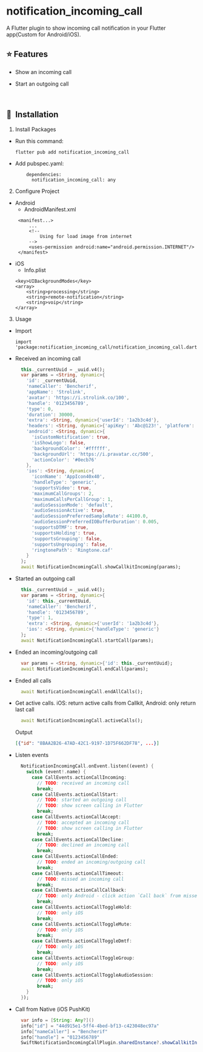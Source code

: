 # notification_incoming_call


A Flutter plugin to show incoming call notification in your Flutter app(Custom for Android/iOS).

## :star: Features

* Show an incoming call
* Start an outgoing call

  <br>

## 🚀&nbsp; Installation

1. Install Packages

  * Run this command:
    ```console
    flutter pub add notification_incoming_call
    ```
  * Add pubspec.yaml:
    ```console
        dependencies:
          notification_incoming_call: any
    ```
2. Configure Project
  * Android
     * AndroidManifest.xml
     ```
      <manifest...>
          ...
          <!-- 
              Using for load image from internet
          -->
          <uses-permission android:name="android.permission.INTERNET"/>
      </manifest>
     ```
  * iOS
     * Info.plist
      ```
      <key>UIBackgroundModes</key>
      <array>
          <string>processing</string>
          <string>remote-notification</string>
          <string>voip</string>
      </array>
      ```

3. Usage
  * Import
    ```console
    import 'package:notification_incoming_call/notification_incoming_call.dart';
    ``` 
  * Received an incoming call
    ```dart
      this._currentUuid = _uuid.v4();
      var params = <String, dynamic>{
        'id': _currentUuid,
        'nameCaller': 'Bencherif',
        'appName': 'Strolink',
        'avatar': 'https://i.strolink.co/100',
        'handle': '0123456789',
        'type': 0,
        'duration': 30000,
        'extra': <String, dynamic>{'userId': '1a2b3c4d'},
        'headers': <String, dynamic>{'apiKey': 'Abc@123!', 'platform': 'flutter'},
        'android': <String, dynamic>{
          'isCustomNotification': true,
          'isShowLogo': false,
          'backgroundColor': '#ffffff',
          'backgroundUrl': 'https://i.pravatar.cc/500',
          'actionColor': '#0ecb76'
        },
        'ios': <String, dynamic>{
          'iconName': 'AppIcon40x40',
          'handleType': 'generic',
          'supportsVideo': true,
          'maximumCallGroups': 2,
          'maximumCallsPerCallGroup': 1,
          'audioSessionMode': 'default',
          'audioSessionActive': true,
          'audioSessionPreferredSampleRate': 44100.0,
          'audioSessionPreferredIOBufferDuration': 0.005,
          'supportsDTMF': true,
          'supportsHolding': true,
          'supportsGrouping': false,
          'supportsUngrouping': false,
          'ringtonePath': 'Ringtone.caf'
        }
      };
      await NotificationIncomingCall.showCallkitIncoming(params);
    ```

  * Started an outgoing call
    ```dart
      this._currentUuid = _uuid.v4();
      var params = <String, dynamic>{
        'id': this._currentUuid,
        'nameCaller': 'Bencherif',
        'handle': '0123456789',
        'type': 1,
        'extra': <String, dynamic>{'userId': '1a2b3c4d'},
        'ios': <String, dynamic>{'handleType': 'generic'}
      };
      await NotificationIncomingCall.startCall(params);
    ```

  * Ended an incoming/outgoing call
    ```dart
      var params = <String, dynamic>{'id': this._currentUuid};
      await NotificationIncomingCall.endCall(params);
    ```

  * Ended all calls
    ```dart
      await NotificationIncomingCall.endAllCalls();
    ```

  * Get active calls. iOS: return active calls from Callkit, Android: only return last call
    ```dart
      await NotificationIncomingCall.activeCalls();
    ```
    Output
    ```json
    [{"id": "8BAA2B26-47AD-42C1-9197-1D75F662DF78", ...}]
    ```

  * Listen events
    ```dart
      NotificationIncomingCall.onEvent.listen((event) {
        switch (event!.name) {
          case CallEvents.actionCallIncoming:
            // TODO: received an incoming call
            break;
          case CallEvents.actionCallStart:
            // TODO: started an outgoing call
            // TODO: show screen calling in Flutter
            break;
          case CallEvents.actionCallAccept:
            // TODO: accepted an incoming call
            // TODO: show screen calling in Flutter
            break;
          case CallEvents.actionCallDecline:
            // TODO: declined an incoming call
            break;
          case CallEvents.actionCallEnded:
            // TODO: ended an incoming/outgoing call
            break;
          case CallEvents.actionCallTimeout:
            // TODO: missed an incoming call
            break;
          case CallEvents.actionCallCallback:
            // TODO: only Android - click action `Call back` from missed call notification
            break;
          case CallEvents.actionCallToggleHold:
            // TODO: only iOS
            break;
          case CallEvents.actionCallToggleMute:
            // TODO: only iOS
            break;
          case CallEvents.actionCallToggleDmtf:
            // TODO: only iOS
            break;
          case CallEvents.actionCallToggleGroup:
            // TODO: only iOS
            break;
          case CallEvents.actionCallToggleAudioSession:
            // TODO: only iOS
            break;
        }
      });
    ```
  * Call from Native (iOS PushKit) 
    ```java
      var info = [String: Any?]()
      info["id"] = "44d915e1-5ff4-4bed-bf13-c423048ec97a"
      info["nameCaller"] = "Bencherif"
      info["handle"] = "0123456789"
      SwiftNotificationIncomingCallPlugin.sharedInstance?.showCallkitIncoming(notification_incoming_call.Data(args: info), fromPushKit: true)
    ```
